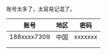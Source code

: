账号太多了，太容易记混了。





| 账号        | 地区 | 密码    |
| ----------- | ---- | ------- |
| 188xxxx7309 | 中国 | xxxxxxx |
|             |      |         |
|             |      |         |

